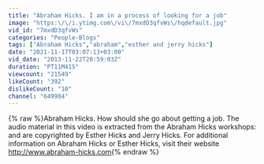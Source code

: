 ```yaml
---
title: "Abraham Hicks. I am in a process of looking for a job"
image: "https:\/\/i.ytimg.com\/vi\/7mxdD3qfvWs\/hqdefault.jpg"
vid_id: "7mxdD3qfvWs"
categories: "People-Blogs"
tags: ["Abraham Hicks","abraham","esther and jerry hicks"]
date: "2021-11-17T03:07:13+03:00"
vid_date: "2013-11-22T20:59:03Z"
duration: "PT11M41S"
viewcount: "21549"
likeCount: "392"
dislikeCount: "10"
channel: "649904"
---
```

{% raw %}Abraham Hicks. How should she go about getting a job. The audio material in this video is extracted from the Abraham Hicks workshops: and are copyrighted by Esther Hicks and Jerry Hicks. For additional information on Abraham Hicks or Esther Hicks, visit their website <a rel="nofollow" target="blank" href="http://www.abraham-hicks.com">http://www.abraham-hicks.com</a>{% endraw %}
